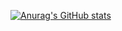[![Anurag's GitHub stats](https://github-readme-stats.vercel.app/api?username=APet74&count_private=true&theme=onedark)](https://github.com/anuraghazra/github-readme-stats)


<!--
**APet74/APet74** is a ✨ _special_ ✨ repository because its `README.md` (this file) appears on your GitHub profile.

Here are some ideas to get you started:

- 🔭 I’m currently working on ...
- 🌱 I’m currently learning ...
- 👯 I’m looking to collaborate on ...
- 🤔 I’m looking for help with ...
- 💬 Ask me about ...
- 📫 How to reach me: ...
- 😄 Pronouns: ...
- ⚡ Fun fact: ...
-->
